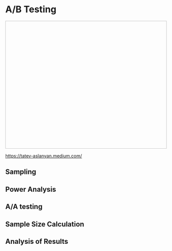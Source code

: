 # A/B Testing
  <img href ="https://user-images.githubusercontent.com/76843403/130660871-e4c11715-f86d-4f2f-814f-4b63aef19409.jpeg" width="800" height="400">

https://tatev-aslanyan.medium.com/

## Sampling

## Power Analysis

## A/A testing 

## Sample Size Calculation

## Analysis of Results
